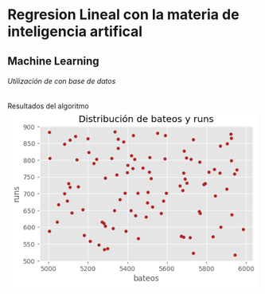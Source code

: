 # Regresion Lineal con la materia de inteligencia artifical
## Machine Learning
###### Utilización de con base de datos
Resultados del algoritmo
![Image text](https://github.com/wilmerxx/Machine-Learning-Regresion-Lineal-con-array-/blob/main/Figure_1.png)